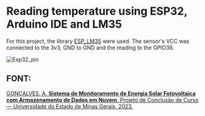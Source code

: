 # Reading temperature using ESP32, Arduino IDE and LM35
For this project, the library [ESP_LM35](https://github.com/CMakerA/ESP_LM35) were used. The sensor's VCC was connected to the 3v3, GND to GND and the reading to the GPIO36.

![Esp32_pin](https://github.com/aricoelhog/ESP32_Arduino_IDE/assets/139346671/05884b1e-96b6-4829-9923-4148bef1abdf)

## FONT: 
[GONÇALVES, A. **Sistema de Monitoramento de Energia Solar Fotovoltaica com Armazenamento de Dados em Nuvem**. Projeto de Conclusão de Curso — Universidade do Estado de Minas Gerais, 2023.](https://drive.google.com/file/d/1ge0Wb9ZYfXhWafDIYcRNHqw6Q1MuCGXX/view)
